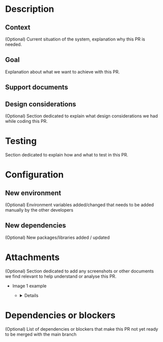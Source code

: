 # Description

## Context

(Optional) Current situation of the system, explanation why this PR is needed.

## Goal

Explanation about what we want to achieve with this PR.

## Support documents

## Design considerations

(Optional) Section dedicated to explain what design considerations we had while coding this PR.

# Testing

Section dedicated to explain how and what to test in this PR.

# Configuration

## New environment

(Optional) Environment variables added/changed that needs to be added manually by the other developers

## New dependencies

(Optional) New packages/libraries added / updated

# Attachments

(Optional) Section dedicated to add any screenshots or other documents we find relevant to help understand or analyse this PR.

-   Image 1 example

    -   <details closed>
         <img src="https://static01.nyt.com/images/2018/09/01/science/01TB-CATS/01TB-CATS-videoSixteenByNineJumbo1600.jpg" width="100%" height="50%">
         </details>

# Dependencies or blockers

(Optional) List of dependencies or blockers that make this PR not yet ready to be merged with the main branch
